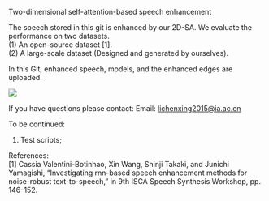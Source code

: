 
Two-dimensional self-attention-based speech enhancement

The speech stored in this git is enhanced by our 2D-SA. 
We evaluate the performance on two datasets. <br>
(1) An open-source dataset [1]. <br>
(2) A large-scale dataset (Designed and generated by ourselves). <br>

In this Git, enhanced speech, models, and the enhanced edges are uploaded. <br> 

![](https://github.com/chenxinglili/Two-dimensional-Self-attention-based-Speech-Enhancement/blob/master/appendix/example.jpg)  

If you have questions please contact:
Email: lichenxing2015@ia.ac.cn

To be continued: <br>
1. Test scripts;

References: <br>
[1] Cassia Valentini-Botinhao, Xin Wang, Shinji Takaki, and Junichi Yamagishi, “Investigating rnn-based speech enhancement methods for noise-robust text-to-speech,” in 9th ISCA Speech Synthesis Workshop, pp. 146–152.
